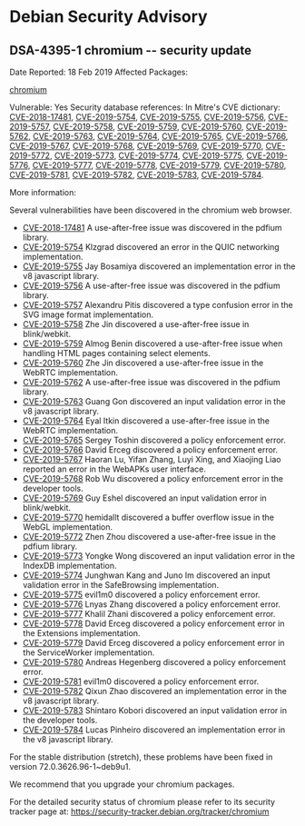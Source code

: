 
Debian Security Advisory
========================


DSA-4395-1 chromium -- security update
--------------------------------------



Date Reported:
18 Feb 2019
Affected Packages:

[chromium](https://packages.debian.org/src:chromium)

Vulnerable:
Yes
Security database references:
In Mitre's CVE dictionary: [CVE-2018-17481](https://security-tracker.debian.org/tracker/CVE-2018-17481), [CVE-2019-5754](https://security-tracker.debian.org/tracker/CVE-2019-5754), [CVE-2019-5755](https://security-tracker.debian.org/tracker/CVE-2019-5755), [CVE-2019-5756](https://security-tracker.debian.org/tracker/CVE-2019-5756), [CVE-2019-5757](https://security-tracker.debian.org/tracker/CVE-2019-5757), [CVE-2019-5758](https://security-tracker.debian.org/tracker/CVE-2019-5758), [CVE-2019-5759](https://security-tracker.debian.org/tracker/CVE-2019-5759), [CVE-2019-5760](https://security-tracker.debian.org/tracker/CVE-2019-5760), [CVE-2019-5762](https://security-tracker.debian.org/tracker/CVE-2019-5762), [CVE-2019-5763](https://security-tracker.debian.org/tracker/CVE-2019-5763), [CVE-2019-5764](https://security-tracker.debian.org/tracker/CVE-2019-5764), [CVE-2019-5765](https://security-tracker.debian.org/tracker/CVE-2019-5765), [CVE-2019-5766](https://security-tracker.debian.org/tracker/CVE-2019-5766), [CVE-2019-5767](https://security-tracker.debian.org/tracker/CVE-2019-5767), [CVE-2019-5768](https://security-tracker.debian.org/tracker/CVE-2019-5768), [CVE-2019-5769](https://security-tracker.debian.org/tracker/CVE-2019-5769), [CVE-2019-5770](https://security-tracker.debian.org/tracker/CVE-2019-5770), [CVE-2019-5772](https://security-tracker.debian.org/tracker/CVE-2019-5772), [CVE-2019-5773](https://security-tracker.debian.org/tracker/CVE-2019-5773), [CVE-2019-5774](https://security-tracker.debian.org/tracker/CVE-2019-5774), [CVE-2019-5775](https://security-tracker.debian.org/tracker/CVE-2019-5775), [CVE-2019-5776](https://security-tracker.debian.org/tracker/CVE-2019-5776), [CVE-2019-5777](https://security-tracker.debian.org/tracker/CVE-2019-5777), [CVE-2019-5778](https://security-tracker.debian.org/tracker/CVE-2019-5778), [CVE-2019-5779](https://security-tracker.debian.org/tracker/CVE-2019-5779), [CVE-2019-5780](https://security-tracker.debian.org/tracker/CVE-2019-5780), [CVE-2019-5781](https://security-tracker.debian.org/tracker/CVE-2019-5781), [CVE-2019-5782](https://security-tracker.debian.org/tracker/CVE-2019-5782), [CVE-2019-5783](https://security-tracker.debian.org/tracker/CVE-2019-5783), [CVE-2019-5784](https://security-tracker.debian.org/tracker/CVE-2019-5784).  

More information:

Several vulnerabilities have been discovered in the chromium web browser.


* [CVE-2018-17481](https://security-tracker.debian.org/tracker/CVE-2018-17481)
A use-after-free issue was discovered in the pdfium library.
* [CVE-2019-5754](https://security-tracker.debian.org/tracker/CVE-2019-5754)
Klzgrad discovered an error in the QUIC networking implementation.
* [CVE-2019-5755](https://security-tracker.debian.org/tracker/CVE-2019-5755)
Jay Bosamiya discovered an implementation error in the v8 javascript
 library.
* [CVE-2019-5756](https://security-tracker.debian.org/tracker/CVE-2019-5756)
A use-after-free issue was discovered in the pdfium library.
* [CVE-2019-5757](https://security-tracker.debian.org/tracker/CVE-2019-5757)
Alexandru Pitis discovered a type confusion error in the SVG image
 format implementation.
* [CVE-2019-5758](https://security-tracker.debian.org/tracker/CVE-2019-5758)
Zhe Jin discovered a use-after-free issue in blink/webkit.
* [CVE-2019-5759](https://security-tracker.debian.org/tracker/CVE-2019-5759)
Almog Benin discovered a use-after-free issue when handling HTML pages
 containing select elements.
* [CVE-2019-5760](https://security-tracker.debian.org/tracker/CVE-2019-5760)
Zhe Jin discovered a use-after-free issue in the WebRTC implementation.
* [CVE-2019-5762](https://security-tracker.debian.org/tracker/CVE-2019-5762)
A use-after-free issue was discovered in the pdfium library.
* [CVE-2019-5763](https://security-tracker.debian.org/tracker/CVE-2019-5763)
Guang Gon discovered an input validation error in the v8 javascript
 library.
* [CVE-2019-5764](https://security-tracker.debian.org/tracker/CVE-2019-5764)
Eyal Itkin discovered a use-after-free issue in the WebRTC implementation.
* [CVE-2019-5765](https://security-tracker.debian.org/tracker/CVE-2019-5765)
Sergey Toshin discovered a policy enforcement error.
* [CVE-2019-5766](https://security-tracker.debian.org/tracker/CVE-2019-5766)
David Erceg discovered a policy enforcement error.
* [CVE-2019-5767](https://security-tracker.debian.org/tracker/CVE-2019-5767)
Haoran Lu, Yifan Zhang, Luyi Xing, and Xiaojing Liao reported an error
 in the WebAPKs user interface.
* [CVE-2019-5768](https://security-tracker.debian.org/tracker/CVE-2019-5768)
Rob Wu discovered a policy enforcement error in the developer tools.
* [CVE-2019-5769](https://security-tracker.debian.org/tracker/CVE-2019-5769)
Guy Eshel discovered an input validation error in blink/webkit.
* [CVE-2019-5770](https://security-tracker.debian.org/tracker/CVE-2019-5770)
hemidallt discovered a buffer overflow issue in the WebGL implementation.
* [CVE-2019-5772](https://security-tracker.debian.org/tracker/CVE-2019-5772)
Zhen Zhou discovered a use-after-free issue in the pdfium library.
* [CVE-2019-5773](https://security-tracker.debian.org/tracker/CVE-2019-5773)
Yongke Wong discovered an input validation error in the IndexDB
 implementation.
* [CVE-2019-5774](https://security-tracker.debian.org/tracker/CVE-2019-5774)
Junghwan Kang and Juno Im discovered an input validation error in the
 SafeBrowsing implementation.
* [CVE-2019-5775](https://security-tracker.debian.org/tracker/CVE-2019-5775)
evil1m0 discovered a policy enforcement error.
* [CVE-2019-5776](https://security-tracker.debian.org/tracker/CVE-2019-5776)
Lnyas Zhang discovered a policy enforcement error.
* [CVE-2019-5777](https://security-tracker.debian.org/tracker/CVE-2019-5777)
Khalil Zhani discovered a policy enforcement error.
* [CVE-2019-5778](https://security-tracker.debian.org/tracker/CVE-2019-5778)
David Erceg discovered a policy enforcement error in the Extensions
 implementation.
* [CVE-2019-5779](https://security-tracker.debian.org/tracker/CVE-2019-5779)
David Erceg discovered a policy enforcement error in the ServiceWorker
 implementation.
* [CVE-2019-5780](https://security-tracker.debian.org/tracker/CVE-2019-5780)
Andreas Hegenberg discovered a policy enforcement error.
* [CVE-2019-5781](https://security-tracker.debian.org/tracker/CVE-2019-5781)
evil1m0 discovered a policy enforcement error.
* [CVE-2019-5782](https://security-tracker.debian.org/tracker/CVE-2019-5782)
Qixun Zhao discovered an implementation error in the v8 javascript library.
* [CVE-2019-5783](https://security-tracker.debian.org/tracker/CVE-2019-5783)
Shintaro Kobori discovered an input validation error in the developer
 tools.
* [CVE-2019-5784](https://security-tracker.debian.org/tracker/CVE-2019-5784)
Lucas Pinheiro discovered an implementation error in the v8 javascript
 library.


For the stable distribution (stretch), these problems have been fixed in
version 72.0.3626.96-1~deb9u1.


We recommend that you upgrade your chromium packages.


For the detailed security status of chromium please refer to
its security tracker page at:
<https://security-tracker.debian.org/tracker/chromium>





